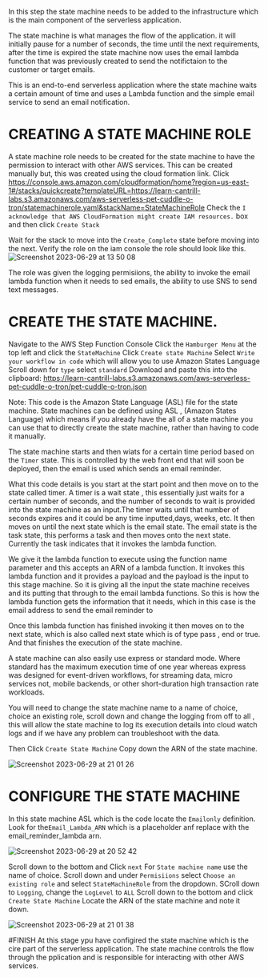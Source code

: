 In this step the state machine needs to be added to the infrastructure which is the main component of the serverless application.

The state machine is what manages the flow of the application. it will initially pause for a number of seconds, the time until the next requirements, after the time is expired the state machine now uses the email lambda function that was previously created to send the notifictaion to the customer or target emails.

This is an end-to-end serverless application where the state machine waits a certain amount of time and uses a Lambda function and the simple email service to send an email notification.


# CREATING A STATE MACHINE ROLE
A state machine role needs to be created for the state machine to have the permission to interact with other AWS services.
This can be created manually but, this was created using the cloud formation link.
Click https://console.aws.amazon.com/cloudformation/home?region=us-east-1#/stacks/quickcreate?templateURL=https://learn-cantrill-labs.s3.amazonaws.com/aws-serverless-pet-cuddle-o-tron/statemachinerole.yaml&stackName=StateMachineRole
Check the ``I acknowledge that AWS CloudFormation might create IAM resources.`` box and then click ``Create Stack``

Wait for the stack to move into the ``Create_Complete`` state before moving into the next.
Verify the role on the iam console the role should look like this.
![Screenshot 2023-06-29 at 13 50 08](https://github.com/Egal212/DEVOPS-PROJECTS1.0/assets/114033502/cdbedd06-4dda-436c-8b35-c0ee7793f647)

The role was given the logging permisiions, the ability to invoke the email lambda function when it needs to sed emails, the ability to use SNS to send text messages.

# CREATE THE STATE MACHINE.
Navigate to the AWS Step Function Console
Click the ``Hamburger Menu`` at the top left and click the ``StateMachine``
Click ``Create state Machine``
Select ``Write your workflow in code`` which will allow you to use Amazon States Language
Scroll down for ``type`` select ``standard``
Download and paste this into the clipboard: https://learn-cantrill-labs.s3.amazonaws.com/aws-serverless-pet-cuddle-o-tron/pet-cuddle-o-tron.json

Note: This code is the Amazon State Language (ASL) file for the state machine.
State machines can be defined using ASL , (Amazon States Language) which means if you already have the all of a state machine you can use that to directly create the state machine, rather than having to code it manually.

The state machine starts and then wiats for a certain time period based on the ``Timer`` state. This is controlled by the web front end that will soon be deployed, then the email is used which sends an email reminder.

What this code details is you start at the start point and then move on to the state called timer. A timer is a wait state , this essentially just waits for a certain number of seconds, and the number of seconds to wait is provided into the state machine as an input.The timer waits until that number of seconds expires and it could be any time inputted,days, weeks, etc. It then moves on until the next state which is the email state. 
The email state is the task state, this performs a task and then moves onto the next state.
Currently the task indicates that it invokes the lambda function.

We give it the lambda function to execute using the function name parameter and this accepts an ARN of a lambda function. It invokes this lambda function and it provides a payload and the payload is the input to this stage machine.
So it is giving all the input the state machine receives and its putting that through to the email lambda functions. So this is how the lambda function gets the information that it needs, which in this case is the email address to send the email reminder to

Once this lambda function has finished invoking it then moves on to the next state, which is also called next state which is of type pass , end or true. And that finishes the execution of the state machine.

A state machine can also easily use express or standard mode. Where standard has the maximum execution time of one year whereas express was designed for event-driven workflows, for streaming data, micro services not, mobile backends, or other short-duration high transaction rate workloads.

You will need to change the state machine name to a name of choice, choice an existing role, scroll down and change the logging from off to all , this will allow the state machine to log its execution details into cloud watch logs and if we have any problem can troubleshoot with the data.

Then Click ``Create State Machine``
Copy down the ARN of the state machine.

![Screenshot 2023-06-29 at 21 01 26](https://github.com/Egal212/DEVOPS-PROJECTS1.0/assets/114033502/7f21f0a1-5ece-48b5-8761-a9e2d934a1c5)


# CONFIGURE THE STATE MACHINE
In this state machine ASL which is the code locate the ``Emailonly`` definition. Look for the``Email_Lambda_ARN`` which is a placeholder anf replace with the email_reminder_lambda arn. 

![Screenshot 2023-06-29 at 20 52 42](https://github.com/Egal212/DEVOPS-PROJECTS1.0/assets/114033502/80cb8083-ae6e-4253-9c2f-bb21f464d5ec)


Scroll down to the bottom and Click ``next`` For ``State machine name`` use the name of choice.
Scroll down and under ``Permisiions`` select ``Choose an existing role`` and select ``StateMachineRole`` from the dropdown.
SCroll down to ``Logging``, change the ``LogLevel`` to ``ALL``
Scroll down to the bottom and click ``Create State Machine``
Locate the ARN of the state machine and note it down.

![Screenshot 2023-06-29 at 21 01 38](https://github.com/Egal212/DEVOPS-PROJECTS1.0/assets/114033502/a2443502-5e73-4065-8b37-37eb24e5288d)



#FINISH
At this stage ypu have configired the state machine which is the cire part of the serverless application.
The state machine controls the flow through the pplication and is responsible for interacting with other AWS services.



